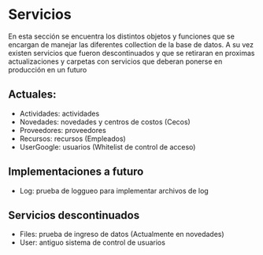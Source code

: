 # Servicios

En esta sección se encuentra los distintos objetos y funciones que se encargan de manejar las diferentes collection de la base de datos. A su vez existen servicios que fueron descontinuados y que se retiraran en proximas actualizaciones y carpetas con servicios que deberan ponerse en producción en un futuro

## Actuales:

- Actividades: actividades
- Novedades: novedades y centros de costos (Cecos)
- Proveedores: proveedores
- Recursos: recursos (Empleados)
- UserGoogle: usuarios (Whitelist de control de acceso)

## Implementaciones a futuro

- Log: prueba de loggueo para implementar archivos de log

## Servicios descontinuados

- Files: prueba de ingreso de datos (Actualmente en novedades)
- User: antiguo sistema de control de usuarios